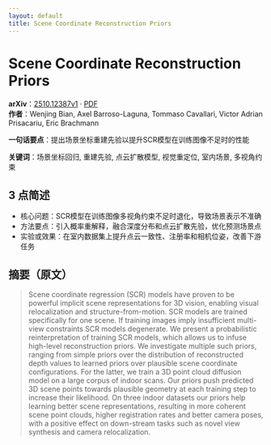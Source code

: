 ```yaml
---
layout: default
title: Scene Coordinate Reconstruction Priors
---
```


# Scene Coordinate Reconstruction Priors
**arXiv**：[2510.12387v1](https://arxiv.org/abs/2510.12387) · [PDF](https://arxiv.org/pdf/2510.12387.pdf)  
**作者**：Wenjing Bian, Axel Barroso-Laguna, Tommaso Cavallari, Victor Adrian Prisacariu, Eric Brachmann  

**一句话要点**：提出场景坐标重建先验以提升SCR模型在训练图像不足时的性能

**关键词**：场景坐标回归, 重建先验, 点云扩散模型, 视觉重定位, 室内场景, 多视角约束

## 3 点简述
- 核心问题：SCR模型在训练图像多视角约束不足时退化，导致场景表示不准确
- 方法要点：引入概率重解释，融合深度分布和点云扩散先验，优化预测场景点
- 实验或效果：在室内数据集上提升点云一致性、注册率和相机位姿，改善下游任务

## 摘要（原文）

> Scene coordinate regression (SCR) models have proven to be powerful implicit
> scene representations for 3D vision, enabling visual relocalization and
> structure-from-motion. SCR models are trained specifically for one scene. If
> training images imply insufficient multi-view constraints SCR models
> degenerate. We present a probabilistic reinterpretation of training SCR models,
> which allows us to infuse high-level reconstruction priors. We investigate
> multiple such priors, ranging from simple priors over the distribution of
> reconstructed depth values to learned priors over plausible scene coordinate
> configurations. For the latter, we train a 3D point cloud diffusion model on a
> large corpus of indoor scans. Our priors push predicted 3D scene points towards
> plausible geometry at each training step to increase their likelihood. On three
> indoor datasets our priors help learning better scene representations,
> resulting in more coherent scene point clouds, higher registration rates and
> better camera poses, with a positive effect on down-stream tasks such as novel
> view synthesis and camera relocalization.

